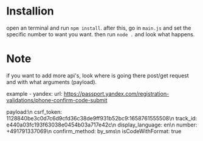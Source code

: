 # Installion
open an terminal and run `npm install`. after this, go in `main.js` and set the specific number to want you want. then run `node .` and look what happens.

# Note
if you want to add more api's, look where is going there post/get request and with what arguments (payload).

example - yandex:
url: https://passport.yandex.com/registration-validations/phone-confirm-code-submit

payload:\n
csrf_token: 1128840be3c0d7c6d9cfd36c38de9ff931b52bc9:1658761555508\n
track_id: e440a03fc193f63038e0454b03a717e42c\n
display_language: en\n
number: +491791337069\n
confirm_method: by_sms\n
isCodeWithFormat: true
